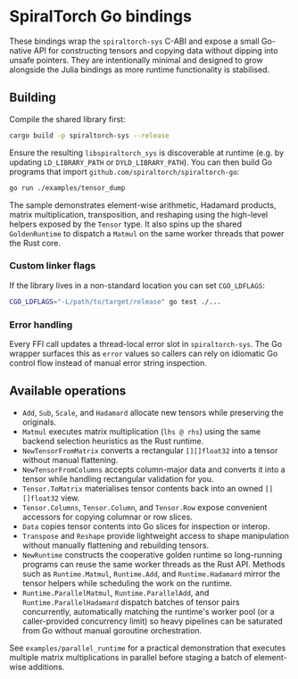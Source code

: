 # SpiralTorch Go bindings

These bindings wrap the `spiraltorch-sys` C-ABI and expose a small Go-native
API for constructing tensors and copying data without dipping into unsafe
pointers. They are intentionally minimal and designed to grow alongside the
Julia bindings as more runtime functionality is stabilised.

## Building

Compile the shared library first:

```bash
cargo build -p spiraltorch-sys --release
```

Ensure the resulting `libspiraltorch_sys` is discoverable at runtime (e.g. by
updating `LD_LIBRARY_PATH` or `DYLD_LIBRARY_PATH`). You can then build Go
programs that import `github.com/spiraltorch/spiraltorch-go`:

```bash
go run ./examples/tensor_dump
```

The sample demonstrates element-wise arithmetic, Hadamard products, matrix
multiplication, transposition, and reshaping using the high-level helpers
exposed by the `Tensor` type. It also spins up the shared `GoldenRuntime` to
dispatch a `Matmul` on the same worker threads that power the Rust core.

### Custom linker flags

If the library lives in a non-standard location you can set `CGO_LDFLAGS`:

```bash
CGO_LDFLAGS="-L/path/to/target/release" go test ./...
```

### Error handling

Every FFI call updates a thread-local error slot in `spiraltorch-sys`. The Go
wrapper surfaces this as `error` values so callers can rely on idiomatic Go
control flow instead of manual error string inspection.

## Available operations

- `Add`, `Sub`, `Scale`, and `Hadamard` allocate new tensors while preserving the
  originals.
- `Matmul` executes matrix multiplication (`lhs @ rhs`) using the same backend
  selection heuristics as the Rust runtime.
- `NewTensorFromMatrix` converts a rectangular `[][]float32` into a tensor without manual flattening.
- `NewTensorFromColumns` accepts column-major data and converts it into a tensor while handling rectangular validation for you.
- `Tensor.ToMatrix` materialises tensor contents back into an owned `[][]float32` view.
- `Tensor.Columns`, `Tensor.Column`, and `Tensor.Row` expose convenient accessors for copying columnar or row slices.
- `Data` copies tensor contents into Go slices for inspection or interop.
- `Transpose` and `Reshape` provide lightweight access to shape manipulation
  without manually flattening and rebuilding tensors.
- `NewRuntime` constructs the cooperative golden runtime so long-running
  programs can reuse the same worker threads as the Rust API. Methods such as
  `Runtime.Matmul`, `Runtime.Add`, and `Runtime.Hadamard` mirror the tensor
  helpers while scheduling the work on the runtime.
- `Runtime.ParallelMatmul`, `Runtime.ParallelAdd`, and `Runtime.ParallelHadamard`
  dispatch batches of tensor pairs concurrently, automatically matching the
  runtime's worker pool (or a caller-provided concurrency limit) so heavy
  pipelines can be saturated from Go without manual goroutine orchestration.

See `examples/parallel_runtime` for a practical demonstration that executes
multiple matrix multiplications in parallel before staging a batch of element-
wise additions.
